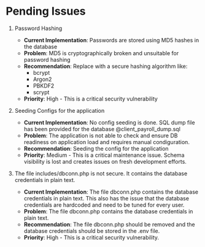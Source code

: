 # Pending Issues

1. Password Hashing
   - **Current Implementation**: Passwords are stored using MD5 hashes in the database
   - **Problem**: MD5 is cryptographically broken and unsuitable for password hashing
   - **Recommendation**: Replace with a secure hashing algorithm like:
     - bcrypt
     - Argon2
     - PBKDF2
     - scrypt
   - **Priority**: High - This is a critical security vulnerability

2. Seeding Configs for the application
   - **Current Implementation**: No config seeding is done. SQL dump file has been provided for the database @client_payroll_dump.sql
   - **Problem**: The application is not able to check and ensure DB readiness on application load and requires manual condiguration.
   - **Recommendation**: Seeding the config for the application
   - **Priority**: Medium - This is a critical maintenance issue. Schema visibility is lost and creates issues on fresh development efforts.

3. The file includes/dbconn.php is not secure. It contains the database credentials in plain text.
   - **Current Implementation**: The file dbconn.php contains the database credentials in plain text. This also has the issue that the database credentials are hardcoded and need to be tuned for every user.
   - **Problem**: The file dbconn.php contains the database credentials in plain text.
   - **Recommendation**: The file dbconn.php should be removed and the database credentials should be stored in the .env file.
   - **Priority**: High - This is a critical security vulnerability.
